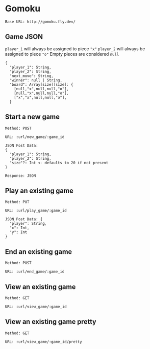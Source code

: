 # Gomoku

```
Base URL: http://gomoku.fly.dev/
```

## Game JSON

`player_1` will always be assigned to piece `"x"`
`player_2` will always be assigned to piece `"o"`
Empty pieces are considered `null`
```
{
  "player_1": String,
  "player_2": String,
  "next_move": String,
  "winner": null | String,
  "board": Array[size][size]: {
    [null,"x",null,null,"o"],
    [null,"x",null,null,"o"],
    ["x","x",null,null,"o"],
  }
```

## Start a new game

```
Method: POST

URL: :url/new_game/:game_id

JSON Post Data:
{
  "player_1": String,
  "player_2": String,
  "size"?: Int <- defaults to 20 if not present
}

Response: JSON
```

## Play an existing game

```
Method: PUT

URL: :url/play_game/:game_id

JSON Post Data: {
  "player": String,
  "x": Int,
  "y": Int
}
```

## End an existing game

```
Method: POST

URL: :url/end_game/:game_id
```

## View an existing game

```
Method: GET

URL: :url/view_game/:game_id
```

## View an existing game pretty

```
Method: GET

URL: :url/view_game/:game_id/pretty
```
